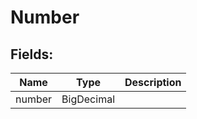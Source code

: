 # Number


## Fields:

Name | Type | Description
---------- | ---------- | ----------
number | BigDecimal | 
